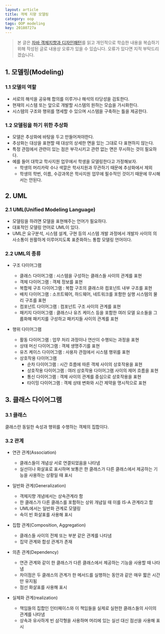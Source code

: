 ```yaml
---
layout: article
title: 객체 지향 모델링
category: oop
tags: OOP modeling
key: 20180727a
---
```


<!--more-->

> 본 글은 [자바 객체지향과 디자인패턴](https://book.naver.com/bookdb/book_detail.nhn?bid=7467601)를
읽고 개인적으로 학습한 내용을 복습하기 위해 작성된 글로 내용상 오류가 있을 수 있습니다.
오류가 있다면 지적 부탁드리겠습니다.


## 1. 모델링(Modeling)

### 1.1 모델의 역할

- 서로의 해석을 공유해 합의를 이루거나 해석의 타당성을 검토한다.
- 현재의 시스템 또는 앞으로 개발할 시스템의 원하는 모습을 가시화한다.
- 시스템의 구조와 행위를 명세할 수 있으며 시스템을 구축하는 틀을 제공한다.

### 1.2 모델링을 하기 위한 추상화

- 모델은 추상화에 바탕을 두고 만들어져야한다.
- 추상화는 대상을 표현할 때 대상의 상세한 면을 있는 그대로 다 표현하지 않는다.
- 특정 관점에서 관련이 있는 점은 부각시키고 관련 없는 면은 무시하는 것이 필요하다.
- 예를 들어 대학교 학사지원 업무에서 학생을 모델링한다고 가정해보자.
    - 학생의 머리카락 수나 색깔은 학사지원과 무관하기 때문에 추상화에서 제외
    - 학생의 학번, 이름, 수강과목은 학사지원 업무에 필수적인 것이기 때문에 무시해서는 안된다.

## 2. UML

### 2.1 UML(Unified Modeling Language)
- 모델링을 하려면 모델을 표현해주는 언어가 필요하다.
- 대표적인 모델링 언어로 UML이 있다.
- UML은 요구분석, 시스템 설계, 구현 등의 시스템 개발 과정에서 개발자 사이의 의사소통이 원활하게 이루어지도록 표준화하느 통합 모델링 언어이다.

### 2.2 UML의 종류

- 구조 다이어그램
    - 클래스 다이어그램 : 시스템을 구성하는 클래스들 사이의 관계를 표현
    - 객체 다이어그램 : 객체 정보를 표현
    - 복합체 구조 다이어그램 : 복합 구조의 클래스와 컴포넌트 내부 구조를 표현
    - 배치 다이어그램 : 소프트웨어, 하드웨어, 네트워크를 포함한 실행 시스템의 물리 구조를 표현
    - 컴포넌트 다이어그램 : 컴포넌트 구조 사이의 관계를 표현
    - 패키지 다이어그램 : 클래스나 유즈 케이스 등을 포함한 여러 모델 요소들을 그룹화해 패키지를 구성하고 패키지들 사이의 관계를 표현

- 행위 다이어그램
    - 활동 다이어그램 : 업무 처리 과정이나 연산이 수행되는 과정을 표현
    - 상태 머신 다이어그램 : 객체 생명주기를 표현
    - 유즈 케이스 다이어그램 : 사용자 관점에서 시스템 행위를 표현
    - 상호작용 다이어그램
        - 순차 다이어그램 : 시간 흐름에 따른 객체 사이의 상호작용을 표현
        - 상호작용 다이어그램 : 여러 상호작용 다이어그램 사이의 제어 흐름을 표현
        - 통신 다이어그램 : 객체 사이의 관계를 중심으로 상호작용을 표현
        - 타이밍 다이어그램 : 객체 상태 변화와 시간 제약을 명시적으로 표현

## 3. 클래스 다이어그램

### 3.1 클래스
클래스란 동일한 속성과 행위를 수행하는 객체의 집합이다.

### 3.2 관계
- 연관 관계(Association)
    - 클래스들이 개념상 서로 연결되었음을 나타냄
    - 실선이나 화살표로 표시하며 보통은 한 클래스가 다른 클래스에서 제공하는 기능을 사용하는 상황일 때 표시

- 일반화 관계(Generalization)
    - 객체지향 개념에서는 상속관계라 함
    - 한 클래스가 다른 클래스를 포함하는 상위 개념일 때 이를 IS-A 관계라고 함
    - UML에서는 일반화 관계로 모델링
    - 속이 빈 화살표를 사용해 표시

- 집합 관계(Composition, Aggregation)
    - 클래스들 사이의 전체 또는 부분 같은 관계를 나타냄
    - 집약 관계와 합성 관계가 존재

- 의존 관계(Dependency)
    - 연관 관계와 같이 한 클래스가 다른 클래스에서 제공하는 기능을 사용할 때 나타냄
    - 차이점은 두 클래스의 관계가 한 메서드를 실행하는 동안과 같은 매우 짧은 시간만 유지됨
    - 점선 화살표를 사용해 표시

- 실체화 관계(realization)
    - 책임들의 집합인 인터페이스와 이 책임들을 실제로 실현한 클래스들의 사이의 관계를 나타냄
    - 상속과 유사하게 빈 삼각형을 사용하며 머리에 있는 실선 대신 점선을 사용해 표시
